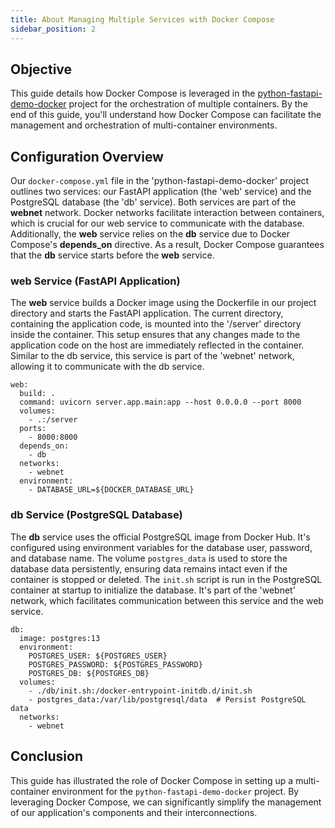 ```yaml
---
title: About Managing Multiple Services with Docker Compose
sidebar_position: 2
---
```

## Objective
This guide details how Docker Compose is leveraged in the [python-fastapi-demo-docker](https://github.com/aws-samples/python-fastapi-demo-docker) project for the orchestration of multiple containers. By the end of this guide, you'll understand how Docker Compose can facilitate the management and orchestration of multi-container environments.

## Configuration Overview

Our `docker-compose.yml` file in the 'python-fastapi-demo-docker' project outlines two services: our FastAPI application (the 'web' service) and the PostgreSQL database (the 'db' service). Both services are part of the **webnet** network. Docker networks facilitate interaction between containers, which is crucial for our web service to communicate with the database. Additionally, the **web** service relies on the **db** service due to Docker Compose's **depends_on** directive. As a result, Docker Compose guarantees that the **db** service starts before the **web** service.

### web Service (FastAPI Application)

The **web** service builds a Docker image using the Dockerfile in our project directory and starts the FastAPI application. The current directory, containing the application code, is mounted into the '/server' directory inside the container. This setup ensures that any changes made to the application code on the host are immediately reflected in the container. Similar to the db service, this service is part of the 'webnet' network, allowing it to communicate with the db service. 

```
web:
  build: .
  command: uvicorn server.app.main:app --host 0.0.0.0 --port 8000
  volumes:
    - .:/server
  ports:
    - 8000:8000
  depends_on:
    - db
  networks:
    - webnet
  environment: 
    - DATABASE_URL=${DOCKER_DATABASE_URL}
```

### db Service (PostgreSQL Database)

The **db** service uses the official PostgreSQL image from Docker Hub. It's configured using environment variables for the database user, password, and database name. The volume `postgres_data` is used to store the database data persistently, ensuring data remains intact even if the container is stopped or deleted. The `init.sh` script is run in the PostgreSQL container at startup to initialize the database. It's part of the 'webnet' network, which facilitates communication between this service and the web service.

```
db:
  image: postgres:13
  environment:
    POSTGRES_USER: ${POSTGRES_USER}
    POSTGRES_PASSWORD: ${POSTGRES_PASSWORD}
    POSTGRES_DB: ${POSTGRES_DB}
  volumes:
    - ./db/init.sh:/docker-entrypoint-initdb.d/init.sh
    - postgres_data:/var/lib/postgresql/data  # Persist PostgreSQL data
  networks:
    - webnet
```

## Conclusion

This guide has illustrated the role of Docker Compose in setting up a multi-container environment for the `python-fastapi-demo-docker` project. By leveraging Docker Compose, we can significantly simplify the management of our application's components and their interconnections.